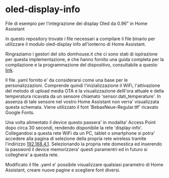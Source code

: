 # oled-display-info
File di esempio per l'integrazione dei display Oled da 0.96" in Home Assistant

In questo repository trovate i file necessari a compilare il file binario per utilizzare il modulo oled-display info all'ionterno di Home Assistant.

Ringraziamo i gestori del sito domhouse.it che ci sono stati di ispirazione per questa implementazione, e che hanno fornito una guida completa per la compilazione e la programmazione del dispositivo, consultabile a questo [link](https://domhouse.it/creare-un-display-informazioni-per-home-assistant-con-esphome/).

Il file .yaml fornito e' da considerarsi come una base per le personalizzazioni. Comprende quindi l'inizializzazione il WiFi, l'attivazione del metodo di upload media OTA e la visualizzazione delll'ora attuale e della temperatura ricavata da un sensore chiamato 'sensor.dati_temperature'. In assenza di tale sensore nel vostro Home Assistant non verra' visualizzata questa schemata.
Viene utilizzato il font 'BebasNeue-Regular.ttf' ricavato Google Fonts.

Una volta alimentato il device questo passera' in modalita' Access Point dopo circa 30 secondi, rendendo disponibile la rete 'display-info'. Collegandosi a questa rete WiFi da un PC, tablet o smartphone si potra' accedere alla pagina di selezione della propria rete wireless tramite l'indirizzo [192.168.4.1](http://192.168.4.1). Selezionando la propria rete domestica ed inserendo la password il device memorizzera' questi paramentri ed in futuro si colleghera' a questa rete.

Modificato il file .yaml e' possibile visualizzare qualsiasi parametro di Home Assistant, creare nuove pagine e scegliere font diversi.

